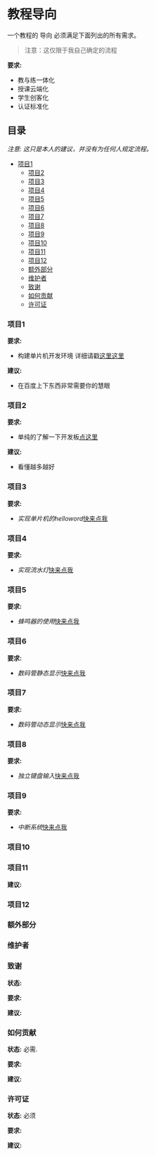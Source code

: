 # 教程导向

一个教程的 导向 必须满足下面列出的所有需求。


> 注意：这仅限于我自己确定的流程

**要求:**
  - 教与练一体化
  - 授课云端化
  - 学生创客化
  - 认证标准化

## 目录

_注意: 这只是本人的建议，并没有为任何人规定流程。_

- [项目1](#项目1)
  - [项目2](#项目2)
  - [项目3](#项目3)
  - [项目4](#项目4)
  - [项目5](#项目5)
  - [项目6](#项目6)
  - [项目7](#项目7)
  - [项目8](#项目8)
  - [项目9](#项目9)
  - [项目10](#项目10)
  - [项目11](#项目11)
  - [项目12](#项目12)
  - [额外部分](#额外部分)
  - [维护者](#维护者)
  - [致谢](#致谢)
  - [如何贡献](#如何贡献)
  - [许可证](#许可证)


### 项目1

**要求:**

- 构建单片机开发环境
详细请戳[这里这里](https://github.com/yujiecong/cc-c51-learning/tree/master/contents/project1)

**建议:**

- 在百度上下东西非常需要你的慧眼
### 项目2

**要求:**

- 单纯的了解一下开发板[点这里](https://github.com/yujiecong/cc-c51-learning/tree/master/contents/project2)

**建议:**

- 看懂越多越好

### 项目3

**要求:**
- _实现单片机的helloword_[快来点我](https://github.com/yujiecong/cc-c51-learning/tree/master/contents/project3%20%E7%82%B9%E4%BA%AE%E4%B8%80%E4%B8%AALED)

### 项目4

**要求:**
- _实现流水灯_[快来点我](https://github.com/yujiecong/cc-c51-learning/tree/master/contents/project4%20%E6%B5%81%E6%B0%B4%E7%81%AF%E5%AE%9E%E9%AA%8C)

### 项目5
**要求:**
- _蜂鸣器的使用_[快来点我](https://github.com/yujiecong/cc-c51-learning/tree/master/contents/project5%20%E8%9C%82%E9%B8%A3%E5%99%A8%E7%9A%84%E4%BD%BF%E7%94%A8)

### 项目6
**要求:**
- _数码管静态显示_[快来点我](https://github.com/yujiecong/cc-c51-learning/tree/master/contents/project6%20LED%E6%98%BE%E7%A4%BA%E5%99%A8%E9%9D%99%E6%80%81%E6%98%BE%E7%A4%BA)

### 项目7
**要求:**
- _数码管动态显示_[快来点我](https://github.com/yujiecong/cc-c51-learning/tree/master/contents/project6%20LED%E6%98%BE%E7%A4%BA%E5%99%A8%E9%9D%99%E6%80%81%E6%98%BE%E7%A4%BA)

### 项目8

**要求:**
- _独立键盘输入_[快来点我](https://github.com/yujiecong/cc-c51-learning/tree/master/contents/project8%20%E7%8B%AC%E7%AB%8B%E9%94%AE%E7%9B%98%E8%BE%93%E5%85%A5)
### 项目9
**要求:**
- _中断系统_[快来点我](https://github.com/yujiecong/cc-c51-learning/tree/master/contents/project9%20%E5%8D%95%E7%89%87%E6%9C%BA%E4%B8%AD%E6%96%AD%E7%B3%BB%E7%BB%9F)

### 项目10

###  项目11


**建议:**


### 项目12


### 额外部分


### 维护者


### 致谢
**状态:** 

**要求:**


**建议:**


### 如何贡献
**状态:** 必需.

**要求:**


**建议:**



### 许可证
**状态:** 必须

**要求:**

**建议:**



